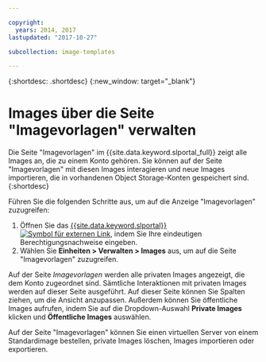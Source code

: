 ```yaml
---

copyright:
  years: 2014, 2017
lastupdated: "2017-10-27"

subcollection: image-templates

---
```


{:shortdesc: .shortdesc}
{:new_window: target="_blank"}

# Images über die Seite "Imagevorlagen" verwalten

Die Seite "Imagevorlagen" im {{site.data.keyword.slportal_full}} zeigt alle Images an, die zu einem Konto gehören. Sie können auf der Seite "Imagevorlagen" mit diesen Images interagieren und neue Images importieren, die in vorhandenen Object Storage-Konten gespeichert sind.
{:shortdesc}

Führen Sie die folgenden Schritte aus, um auf die Anzeige "Imagevorlagen" zuzugreifen:

1. Öffnen Sie das [{{site.data.keyword.slportal}} ![Symbol für externen Link](../../icons/launch-glyph.svg "Symbol für externen Link")](https://control.softlayer.com/), indem Sie Ihre eindeutigen Berechtigungsnachweise eingeben.
2. Wählen Sie **Einheiten > Verwalten > Images** aus, um auf die Seite "Imagevorlagen" zuzugreifen.

Auf der Seite *Imagevorlagen* werden alle privaten Images angezeigt, die dem Konto zugeordnet sind. Sämtliche Interaktionen mit privaten Images werden auf dieser Seite ausgeführt. Auf dieser Seite können Sie Spalten ziehen, um die Ansicht anzupassen. Außerdem können Sie öffentliche Images aufrufen, indem Sie auf die Dropdown-Auswahl **Private Images** klicken und **Öffentliche Images** auswählen.

Auf der Seite "Imagevorlagen" können Sie einen virtuellen Server von einem Standardimage bestellen, private Images löschen, Images importieren oder exportieren.
